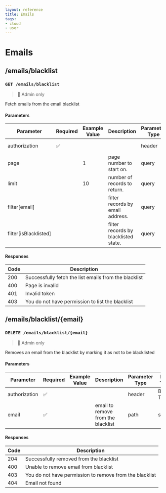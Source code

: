 ```yaml
---
layout: reference
title: Emails
tags:
- cloud
- user
---
```


# Emails
## /emails/blacklist
### `GET /emails/blacklist`
> 🔐 Admin only

Fetch emails from the email blacklist

#### Parameters

Parameter | Required | Example Value | Description | Parameter Type | Data Type | Schema
------------ | ------------ | ------------ | ------------ | ------------ | ------------ | ------------
authorization | ✅  |  |  | header | Bearer Token |
page |  | 1 | page number to start on. | query | integer |
limit |  | 10 | number of records to return. | query | integer |
filter[email] |  |  | filter records by email address. | query | string |
filter[isBlacklisted] |  |  | filter records by blacklisted state. | query | boolean |

#### Responses

Code | Description
------------ | ------------
200 | Successfully fetch the list emails from the blacklist
400 | Page is invalid
401 | Invalid token
403 | You do not have permission to list the blacklist



## /emails/blacklist/{email}
### `DELETE /emails/blacklist/{email}`
> 🔐 Admin only

Removes an email from the blacklist by marking it as not to be blacklisted

#### Parameters

Parameter | Required | Example Value | Description | Parameter Type | Data Type | Schema
------------ | ------------ | ------------ | ------------ | ------------ | ------------ | ------------
authorization | ✅  |  |  | header | Bearer Token |
email | ✅  |  | email to remove from the blacklist | path | string |

#### Responses

Code | Description
------------ | ------------
204 | Successfully removed from the blacklist
400 | Unable to remove email from blacklist
403 | You do not have permission to remove from the blacklist
404 | Email not found

